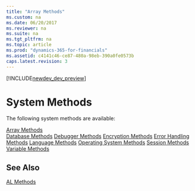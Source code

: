 ```yaml
---
title: "Array Methods"
ms.custom: na
ms.date: 06/20/2017
ms.reviewer: na
ms.suite: na
ms.tgt_pltfrm: na
ms.topic: article
ms.prod: "dynamics-365-for-financials"
ms.assetid: c4141c46-ce87-480a-98eb-390a0fe0573b
caps.latest.revision: 3
---
```


[!INCLUDE[newdev_dev_preview](../includes/newdev_dev_preview.md)]

# System Methods
The following system methods are available:  

[Array Methods](devenv-array-methods.md)  
[Database Methods](devenv-database-methods.md)
[Debugger Methods](devenv-debugger-methods.md)
[Encryption Methods](devenv-encryption-methods.md)
[Error Handling Methods](devenv-error-handling-methods.md)
[Language Methods](devenv-language-methods.md)
[Operating System Methods](devenv-operating-system-methods.md)
[Session Methods](devenv-session-methods.md)
[Variable Methods](devenv-variable-methods.md)

## See Also  
 [AL Methods](devenv-al-methods.md)  
